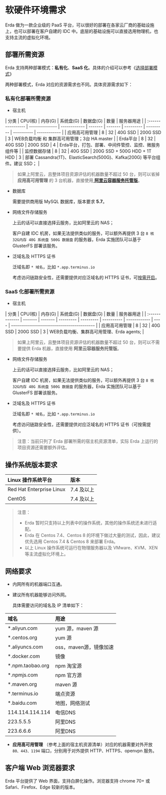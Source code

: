 # 软硬件环境需求

Erda 做为一款企业级的 PaaS 平台，可以很好的部署在各家云厂商的基础设施上，也可以部署在客户自建的 IDC 中。底层的基础设施可以直接选用物理机，也支持主流的虚拟化环境。

## 部署所需资源

Erda 支持两种部署模式：**私有化**、**SaaS 化**。具体的介绍可以参考《[选择部署模式](deployment-architecture.md)》

两种部署模式，Erda 对应的资源需求也不同。具体资源需求如下：

### 私有化部署所需资源

- 宿主机

| 分类           | CPU(核) | 内存(G) | 系统盘(G) | 数据盘(G) | 数量                                                   | 服务器用途                                   |
| :---------------- | -------------- | ------------ | ------- | ------- | --------- | --------- | ---------- | ------------ |
| 应用高可用管理 | 8  | 32  | 40G SSD | 200G SSD   | 3  | WEB负载均衡 和 集群高可用管理；3台 HA master |
| Erda平台      | 8  | 32  | 40G SSD | 200G SSD   | 4   | Erda平台，打包、部署、中间件管控、监控、微服务组件等   |
| 监控数据存储   | 8  | 32  | 40G SSD | 200G SSD + 500G HDD + 1T HDD | 3  | 部署 Cassandra(1T)、ElasticSearch(500G)、Kafka(200G) 等平台组件。建议 SSD； |

> 如果上阿里云，且整体项目资源评估的机器数量不超过 50 台，则可以省掉 **应用高可用管理** 的 3 台机器，直接使用[ **阿里云容器服务托管版**](https://www.aliyun.com/product/kubernetes?spm=5176.12825654.h2v3icoap.977.e9392c4a2MQa6c)。

- 数据库

  需要提供商用版 MySQL 数据库，版本要求 **5.7**。

- 网络文件存储服务

  上云的话可以直接选择云服务，比如阿里云的 NAS；

  客户自建 IDC 机房，如果无法提供类似的服务，可以额外再提供 3 台 `8 核 32G内存 40G 系统盘 500G 数据盘` 的服务器，Erda 实施团队可以基于 GlusterFS 部署该服务。

- 泛域名及 HTTPS 证书

  泛域名即 `* 域名`，比如 `*.app.terminus.io`

  考虑访问链路安全性，还需要提供对应泛域名的 HTTPS 证书，可[按需开启](../safe/enable-https.md)。

### SaaS 化部署所需资源

- 宿主机

| 分类           | CPU(核) | 内存(G) | 系统盘(G) | 数据盘(G) | 数量 | 服务器用途                                 |
| :------------- | ------- | ------- | --------- | --------- | ---------- | ------------ | ---- | ------------------------------------------ |
| 应用高可用管理 | 8       | 32      | 40G SSD   | 200G SSD   | 3    | WEB负载均衡、集群高可用管理、Erda  agents; |

> 如果上阿里云，且整体项目资源评估的机器数量不超过 50 台，则可以不需要提供 Erda 机器，直接使用 **阿里云容器服务托管版**。

- 网络文件存储服务

  上云的话可以直接选择云服务，比如阿里云的 NAS；

  客户自建 IDC 机房，如果无法提供类似的服务，可以额外再提供 3 台 `8 核 32G内存 40G 系统盘 500G 数据盘` 的服务器，Erda 实施团队可以基于 GlusterFS 部署该服务。

- 泛域名及 HTTPS 证书

  泛域名即 `* 域名`，比如 `*.app.terminus.io`

  考虑访问链路安全性，还需要提供对应泛域名的 HTTPS 证书（可按需提供）。



> 注意：当前只列了 Erda 部署所需的宿主机资源清单，实际 Erda 上运行的项目资源还需要额外评估。

## 操作系统版本要求

| Linux 操作系统平台       | 版本       |
| :----------------------- | :--------- |
| Red Hat Enterprise Linux | 7.4 及以上 |
| CentOS                   | 7.4 及以上 |

> 注意：
>
> - Erda 暂时只支持以上列表中的操作系统，其他的操作系统还未进行适配。
> - Erda 在 Centos 7.4、Centos 8 的环境下做过大量的测试，因此，建议优先选用 Centos 7.4 & Centos 8 来部署 Erda。
> - 以上 Linux 操作系统可运行在物理服务器以及 VMware、KVM、XEN 等主流虚拟化环境上。

## 网络要求

- 内网所有的机器端口互通。

- 建议所有机器能够访问外网。

  具体需要访问的域名及 IP 清单如下：

| 域名             | 用途                   |
| :---------------- | :---------------------- |
| *.aliyun.com     | yum 源，maven 源       |
| *.centos.org     | yum 源                 |
| *.aliyuncs.com   | oss，maven源，镜像加速 |
| *.docker.com     | 镜像                   |
| *.npm.taobao.org | npm 淘宝源             |
| *.npmjs.com      | npm 官方源             |
| *.maven.org      | maven 源               |
| *.terminus.io    | 端点资源               |
| *.baidu.com      | 地图，网络测试         |
| 114.114.114.114  | 电信DNS                |
| 223.5.5.5        | 阿里DNS                |
| 223.6.6.6        | 阿里DNS                |

- **应用高可用管理** （参考上面的宿主机资源清单）对应的机器需要对外开放 `80、443、1194` 端口，分别用于对外提供 HTTP、HTTPS、openvpn 服务。

## 客户端 Web 浏览器要求

Erda 平台提供了 Web 界面，支持白屏化操作。浏览器支持 chrome 70+ 或 Safari、Firefox、Edge 较新的版本。

